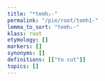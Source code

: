 ```yaml
---
title: "*temh₁-"
permalink: "/pie/root/temh1-"
lemma_to_sort: "temh₁-"
klass: root
etymology: []
markers: []
synonyms: []
definitions: [["to cut"]]
topics: []
---
```

